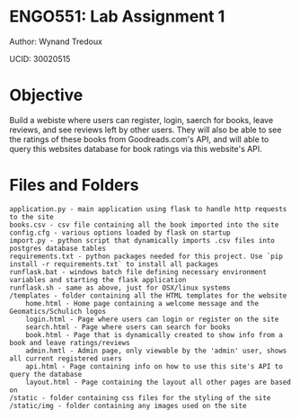 # ENGO551: Lab Assignment 1
Author: Wynand Tredoux

UCID: 30020515

# Objective
Build a webiste where users can register, login, saerch for books, leave reviews, and see reviews left by other users. They will also be able to see the ratings of these books from Goodreads.com's API, and will able to query this websites database for book ratings via this website's API.

# Files and Folders
	application.py - main application using flask to handle http requests to the site
	books.csv - csv file containing all the book imported into the site
	config.cfg - various options loaded by flask on startup
	import.py - python script that dynamically imports .csv files into postgres database tables
	requirements.txt - python packages needed for this project. Use `pip install -r requirements.txt` to install all packages
	runflask.bat - windows batch file defining necessary environment variables and starting the flask application
	runflask.sh - same as above, just for OSX/linux systems
	/templates - folder containing all the HTML templates for the website
		home.html - Home page containing a welcome message and the Geomatics/Schulich logos
		login.html - Page where users can login or register on the site
		search.html - Page where users can search for books
		book.html - Page that is dynamically created to show info from a book and leave ratings/reviews
		admin.hmtl - Admin page, only viewable by the 'admin' user, shows all current registered users
		api.html - Page containing info on how to use this site's API to query the database
		layout.html - Page containing the layout all other pages are based on
	/static - folder containing css files for the styling of the site
	/static/img - folder containing any images used on the site